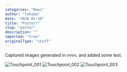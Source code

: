 ```yaml
---
categories: "News"
author: "Takuma"
date: "2020-01-20"
title: "Poster?"
slug: "poster"
description: ""
imported: "true"
originalType: "stuff"
---
```



Captured images generated in vvvv, and added some text.

![Touchpoint_001](TouchPoint001.png) 
![Touchpoint_002](TouchPoint002.png) 
![Touchpoint_003](TouchPoint003.png) 




